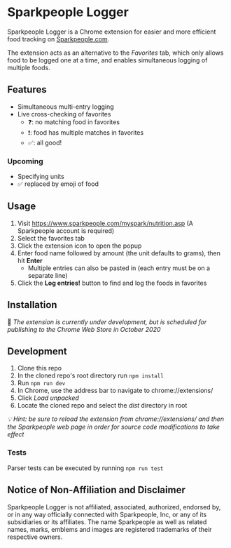 # Sparkpeople Logger
Sparkpeople Logger is a Chrome extension for easier and more efficient food tracking on [Sparkpeople.com](https://www.sparkpeople.com).

The extension acts as an alternative to the *Favorites* tab, which only allows food to be logged one at a time, and enables simultaneous logging of multiple foods.

## Features
- Simultaneous multi-entry logging
- Live cross-checking of favorites
    - :question:: no matching food in favorites
    - :exclamation:: food has multiple matches in favorites
    - :white_check_mark:: all good!
### Upcoming
- Specifying units
- :white_check_mark: replaced by emoji of food

## Usage
1. Visit https://www.sparkpeople.com/myspark/nutrition.asp (A Sparkpeople account is required)
2. Select the favorites tab
3. Click the extension icon to open the popup
4. Enter food name followed by amount (the unit defaults to grams), then hit **Enter** 
    * Multiple entries can also be pasted in (each entry must be on a separate line)
5. Click the **Log entries!** button to find and log the foods in favorites

## Installation
 :construction: *The extension is currently under development, but is scheduled for publishing to the Chrome Web Store in October 2020*

## Development
1. Clone this repo
2. In the cloned repo's root directory run `npm install`
3. Run `npm run dev`
4. In Chrome, use the address bar to navigate to chrome://extensions/
5. Click *Load unpacked*
6. Locate the cloned repo and select the *dist* directory in root

*:bulb: Hint: be sure to reload the extension from chrome://extensions/ and then the Sparkpeople web page in order for source code modifications to take effect*

### Tests
Parser tests can be executed by running `npm run test`

## Notice of Non-Affiliation and Disclaimer
Sparkpeople Logger is not affiliated, associated, authorized, endorsed by, or in any way officially connected with Sparkpeople, Inc, or any of its subsidiaries or its affiliates.
The name Sparkpeople as well as related names, marks, emblems and images are registered trademarks of their respective owners.